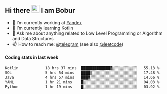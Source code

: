 ## Hi there <img src="https://media.giphy.com/media/hvRJCLFzcasrR4ia7z/giphy.gif" width="25px" height="25px"> I am Bobur

- 💼 I’m currently working at [Yandex](https://yandex.ru/)
- 🌱 I’m currently learning Kotlin
- 💬 Ask me about anything related to Low Level Programming or Algorithm and Data Structures
- 📫 How to reach me: [@telegram](https://t.me/octoant) (see also [@leetcode](https://leetcode.com/octoant/))    

#### Coding stats in last week

<!--START_SECTION:waka-->

```txt
Kotlin            18 hrs 37 mins  █████████████▓░░░░░░░░░░░   55.13 %
SQL               5 hrs 54 mins   ████▒░░░░░░░░░░░░░░░░░░░░   17.48 %
Java              4 hrs 57 mins   ███▓░░░░░░░░░░░░░░░░░░░░░   14.66 %
YAML              1 hr 21 mins    █░░░░░░░░░░░░░░░░░░░░░░░░   04.03 %
Python            1 hr 19 mins    █░░░░░░░░░░░░░░░░░░░░░░░░   03.92 %
```

<!--END_SECTION:waka-->
